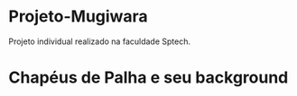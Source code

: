 # Projeto-Mugiwara
Projeto individual realizado na faculdade Sptech.

# Chapéus de Palha e seu background
